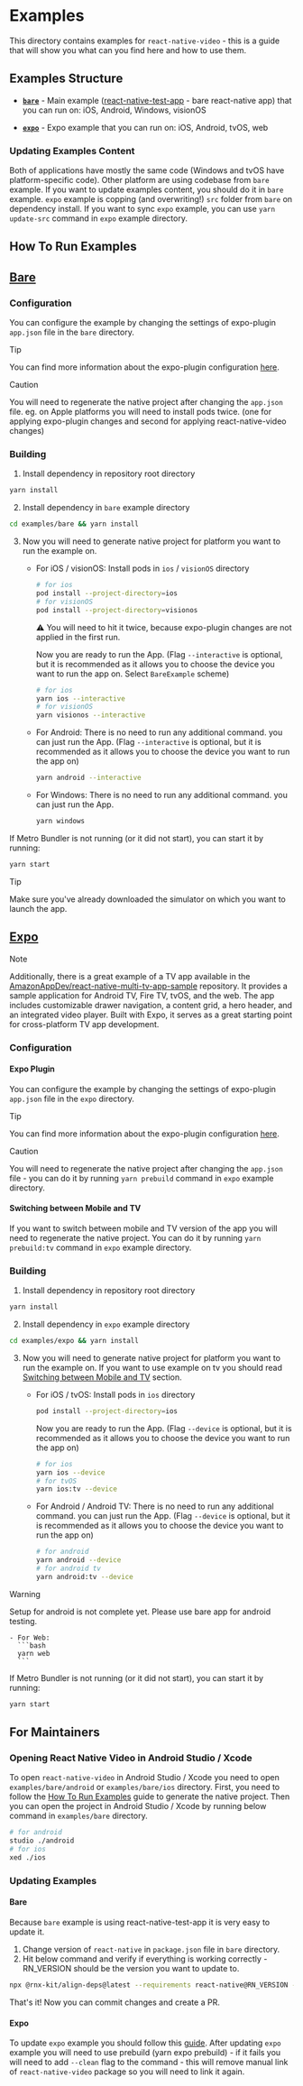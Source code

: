 # Examples

This directory contains examples for `react-native-video` - this is a guide that will show you what can you find here and how to use them.

## Examples Structure

- **[`bare`](#bare)** - Main example ([react-native-test-app](https://github.com/microsoft/react-native-test-app) - bare react-native app) that you can run on: iOS, Android, Windows, visionOS

- **[`expo`](#expo)** - Expo example that you can run on: iOS, Android, tvOS, web

### Updating Examples Content

Both of applications have mostly the same code (Windows and tvOS have platform-specific code). Other platform are using codebase from `bare` example.
If you want to update examples content, you should do it in `bare` example. `expo` example is copping (and overwriting!) `src` folder from `bare` on dependency install.
If you want to sync `expo` example, you can use `yarn update-src` command in `expo` example directory.

## How To Run Examples

## [Bare](https://github.com/TheWidlarzGroup/react-native-video/tree/master/examples/bare)

### Configuration

You can configure the example by changing the settings of expo-plugin `app.json` file in the `bare` directory.

> [!TIP]
> You can find more information about the expo-plugin configuration [here](https://docs.thewidlarzgroup.com/react-native-video/other/expo).

> [!CAUTION]
> You will need to regenerate the native project after changing the `app.json` file. eg. on Apple platforms you will need to install pods twice. (one for applying expo-plugin changes and second for applying react-native-video changes)

### Building

1. Install dependency in repository root directory

```bash
yarn install
```

2. Install dependency in `bare` example directory

```bash
cd examples/bare && yarn install
```

3. Now you will need to generate native project for platform you want to run the example on.

   - For iOS / visionOS:
     Install pods in `ios` / `visionOS` directory

     ```bash
     # for ios
     pod install --project-directory=ios
     # for visionOS
     pod install --project-directory=visionos
     ```

     ⚠️ You will need to hit it twice, because expo-plugin changes are not applied in the first run.

     Now you are ready to run the App. (Flag `--interactive` is optional, but it is recommended as it allows you to choose the device you want to run the app on. Select `BareExample` scheme)

     ```bash
     # for ios
     yarn ios --interactive
     # for visionOS
     yarn visionos --interactive
     ```

   - For Android:
     There is no need to run any additional command. you can just run the App. (Flag `--interactive` is optional, but it is recommended as it allows you to choose the device you want to run the app on)

     ```bash
     yarn android --interactive
     ```

   - For Windows:
     There is no need to run any additional command. you can just run the App.
     ```bash
     yarn windows
     ```

If Metro Bundler is not running (or it did not start), you can start it by running:

```bash
yarn start
```

> [!TIP]
> Make sure you've already downloaded the simulator on which you want to launch the app.

## [Expo](https://github.com/TheWidlarzGroup/react-native-video/tree/master/examples/expo)

> [!NOTE] 
> Additionally, there is a great example of a TV app available in the [AmazonAppDev/react-native-multi-tv-app-sample](https://github.com/AmazonAppDev/react-native-multi-tv-app-sample) repository.
It provides a sample application for Android TV, Fire TV, tvOS, and the web. The app includes customizable drawer navigation, a content grid, a hero header, and an integrated video player. Built with Expo, it serves as a great starting point for cross-platform TV app development.

### Configuration

#### Expo Plugin

You can configure the example by changing the settings of expo-plugin `app.json` file in the `expo` directory.

> [!TIP]
> You can find more information about the expo-plugin configuration [here](https://docs.thewidlarzgroup.com/react-native-video/other/expo).

> [!CAUTION]
> You will need to regenerate the native project after changing the `app.json` file - you can do it by running `yarn prebuild` command in `expo` example directory.

#### Switching between Mobile and TV

If you want to switch between mobile and TV version of the app you will need to regenerate the native project. You can do it by running `yarn prebuild:tv` command in `expo` example directory.

### Building

1. Install dependency in repository root directory

```bash
yarn install
```

2. Install dependency in `expo` example directory

```bash
cd examples/expo && yarn install
```

3. Now you will need to generate native project for platform you want to run the example on.
   If you want to use example on tv you should read [Switching between Mobile and TV](#switching-between-mobile-and-tv) section.

   - For iOS / tvOS:
     Install pods in `ios` directory

     ```bash
     pod install --project-directory=ios
     ```

     Now you are ready to run the App. (Flag `--device` is optional, but it is recommended as it allows you to choose the device you want to run the app on)

     ```bash
     # for ios
     yarn ios --device
     # for tvOS
     yarn ios:tv --device
     ```

   - For Android / Android TV:
     There is no need to run any additional command. you can just run the App. (Flag `--device` is optional, but it is recommended as it allows you to choose the device you want to run the app on)
     ```bash
     # for android
     yarn android --device
     # for android tv
     yarn android:tv --device
     ```

> [!WARNING]  
> Setup for android is not complete yet. Please use bare app for android testing.

    - For Web:
      ```bash
      yarn web
      ```

If Metro Bundler is not running (or it did not start), you can start it by running:

```bash
yarn start
```

## For Maintainers

### Opening React Native Video in Android Studio / Xcode

To open `react-native-video` in Android Studio / Xcode you need to open `examples/bare/android` or `examples/bare/ios` directory.
First, you need to follow the [How To Run Examples](#how-to-run-examples) guide to generate the native project. Then you can open the project in Android Studio / Xcode by running below command in `examples/bare` directory.

```bash
# for android
studio ./android
# for ios
xed ./ios
```

### Updating Examples

#### Bare

Because `bare` example is using react-native-test-app it is very easy to update it.

1. Change version of `react-native` in `package.json` file in `bare` directory.
2. Hit below command and verify if everything is working correctly - RN_VERSION should be the version you want to update to.

```bash
npx @rnx-kit/align-deps@latest --requirements react-native@RN_VERSION --write
```

That's it! Now you can commit changes and create a PR.

#### Expo

To update `expo` example you should follow this [guide](https://docs.expo.dev/workflow/upgrading-expo-sdk-walkthrough).
After updating `expo` example you will need to use prebuild (yarn expo prebuild) - if it fails you will need to add `--clean` flag to the command - this will remove manual link of `react-native-video` package so you will need to link it again.
